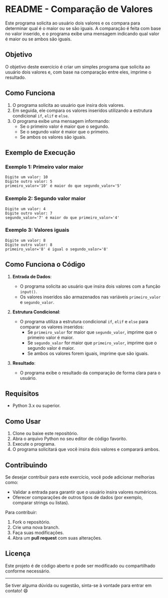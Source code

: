 # README - Comparação de Valores

Este programa solicita ao usuário dois valores e os compara para determinar qual é o maior ou se são iguais. A comparação é feita com base no valor inserido, e o programa exibe uma mensagem indicando qual valor é maior ou se ambos são iguais.

## Objetivo

O objetivo deste exercício é criar um simples programa que solicita ao usuário dois valores e, com base na comparação entre eles, imprime o resultado.

## Como Funciona

1. O programa solicita ao usuário que insira dois valores.
2. Em seguida, ele compara os valores inseridos utilizando a estrutura condicional `if`, `elif` e `else`.
3. O programa exibe uma mensagem informando:
   - Se o primeiro valor é maior que o segundo.
   - Se o segundo valor é maior que o primeiro.
   - Se ambos os valores são iguais.

## Exemplo de Execução

### Exemplo 1: Primeiro valor maior

```
Digite um valor: 10
Digite outro valor: 5
primeiro_valor='10' é maior do que segundo_valor='5'
```

### Exemplo 2: Segundo valor maior

```
Digite um valor: 4
Digite outro valor: 7
segundo_valor='7' é maior do que primeiro_valor='4'
```

### Exemplo 3: Valores iguais

```
Digite um valor: 8
Digite outro valor: 8
primeiro_valor='8' é igual o segundo_valor='8'
```

## Como Funciona o Código

1. **Entrada de Dados**:
   - O programa solicita ao usuário que insira dois valores com a função `input()`.
   - Os valores inseridos são armazenados nas variáveis `primeiro_valor` e `segundo_valor`.

2. **Estrutura Condicional**:
   - O programa utiliza a estrutura condicional `if`, `elif` e `else` para comparar os valores inseridos:
     - Se `primeiro_valor` for maior que `segundo_valor`, imprime que o primeiro valor é maior.
     - Se `segundo_valor` for maior que `primeiro_valor`, imprime que o segundo valor é maior.
     - Se ambos os valores forem iguais, imprime que são iguais.

3. **Resultado**:
   - O programa exibe o resultado da comparação de forma clara para o usuário.

## Requisitos

- Python 3.x ou superior.

## Como Usar

1. Clone ou baixe este repositório.
2. Abra o arquivo Python no seu editor de código favorito.
3. Execute o programa.
4. O programa solicitará que você insira dois valores e comparará ambos.

## Contribuindo

Se desejar contribuir para este exercício, você pode adicionar melhorias como:
- Validar a entrada para garantir que o usuário insira valores numéricos.
- Oferecer comparações de outros tipos de dados (por exemplo, comparar strings ou listas).

Para contribuir:
1. Fork o repositório.
2. Crie uma nova branch.
3. Faça suas modificações.
4. Abra um **pull request** com suas alterações.

## Licença

Este projeto é de código aberto e pode ser modificado ou compartilhado conforme necessário.

---

Se tiver alguma dúvida ou sugestão, sinta-se à vontade para entrar em contato! 😄
